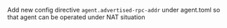 Add new config directive `agent.advertised-rpc-addr` under agent.toml so that agent can be operated under NAT situation
